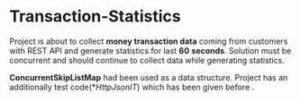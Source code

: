 # Transaction-Statistics

Project ıs about to collect **money transaction data**  coming from customers with REST API and generate statistics for last **60** **seconds**. Solution must be concurrent  and should continue to collect data while generating statistics.

**ConcurrentSkipListMap** had been used as a data structure. Project has an additionally  test code(**HttpJsonIT*) which has been given before . 


